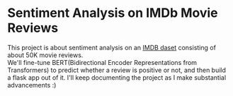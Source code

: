 # Sentiment Analysis on IMDb Movie Reviews
This project is about sentiment analysis on an [IMDB daset](https://www.kaggle.com/datasets/lakshmi25npathi/imdb-dataset-of-50k-movie-reviews) consisting of about 50K movie reviews.  
We'll fine-tune BERT(Bidirectional Encoder Representations from Transformers) to predict whether a review is positive or not, and then build a flask app out of it.
I'll keep documenting the project as I make substantial advancements :)
